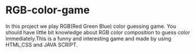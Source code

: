 # RGB-color-game
In this project we play RGB(Red Green Blue) color guessing game. You should have little bit knowledge about RGB color composition to guess color immediately.This is a funny and interesting game and  made by using HTML,CSS and JAVA SCRIPT.
